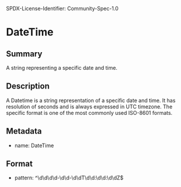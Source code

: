SPDX-License-Identifier: Community-Spec-1.0

# DateTime

## Summary

A string representing a specific date and time.

## Description

A Datetime is a string representation of a specific date and time.
It has resolution of seconds and is always expressed in UTC timezone.
The specific format is one of the most commonly used ISO-8601 formats.

## Metadata

- name: DateTime

## Format

- pattern: ^\d\d\d\d-\d\d-\d\dT\d\d:\d\d:\d\dZ$

